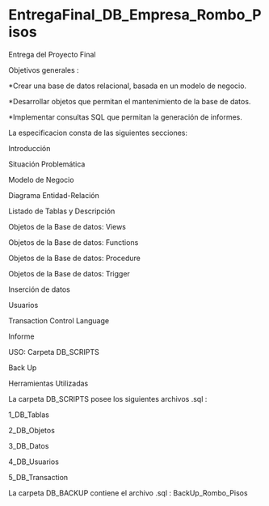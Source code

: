# EntregaFinal_DB_Empresa_Rombo_Pisos
Entrega del Proyecto Final


Objetivos generales :

*Crear una base de datos relacional, basada en un modelo de negocio.

*Desarrollar objetos que permitan el mantenimiento de la base de datos.

*Implementar consultas SQL que permitan la generación de informes.


La especificacion consta de las siguientes secciones:

Introducción 

Situación Problemática 

Modelo de Negocio 

Diagrama Entidad-Relación 

Listado de Tablas y Descripción 

Objetos de la Base de datos: Views 

Objetos de la Base de datos: Functions 

Objetos de la Base de datos: Procedure 

Objetos de la Base de datos: Trigger 

Inserción de datos 

Usuarios 

Transaction Control Language

Informe 

USO: Carpeta DB_SCRIPTS 

Back Up 

Herramientas Utilizadas 


La carpeta DB_SCRIPTS posee los siguientes archivos .sql :

1_DB_Tablas

2_DB_Objetos

3_DB_Datos

4_DB_Usuarios

5_DB_Transaction

La carpeta DB_BACKUP contiene el archivo .sql :
BackUp_Rombo_Pisos
